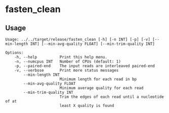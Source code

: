 # fasten_clean

## Usage


    Usage: ../../target/release/fasten_clean [-h] [-n INT] [-p] [-v] [--min-length INT] [--min-avg-quality FLOAT] [--min-trim-quality INT]
    
    Options:
        -h, --help          Print this help menu.
        -n, --numcpus INT   Number of CPUs (default: 1)
        -p, --paired-end    The input reads are interleaved paired-end
        -v, --verbose       Print more status messages
            --min-length INT
                            Minimum length for each read in bp
            --min-avg-quality FLOAT
                            Minimum average quality for each read
            --min-trim-quality INT
                            Trim the edges of each read until a nucleotide of at
                            least X quality is found
    
